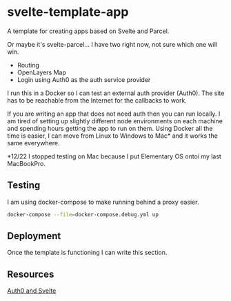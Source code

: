 # svelte-template-app

A template for creating apps based on Svelte and Parcel.

Or maybe it's svelte-parcel... I have two right now, not sure which one will win.

* Routing
* OpenLayers Map
* Login using Auth0 as the auth service provider

I run this in a Docker so I can test an external auth provider (Auth0).
The site has to be reachable from the Internet
for the callbacks to work.

If you are writing an app that does not need auth then you can run locally.
I am tired of setting up slightly different node environments
on each machine and spending hours getting the app to run on them.
Using Docker all the time is easier, I can move from Linux to Windows to Mac*
and it works the same everywhere.

*12/22 I stopped testing on Mac because I put Elementary OS ontoi my last MacBookPro.

## Testing

I am using docker-compose to make running behind a proxy easier.

```bash
docker-compose --file=docker-compose.debug.yml up
```

## Deployment

Once the template is functioning I can write this section.

## Resources

[Auth0 and Svelte](https://auth0.com/blog/authenticating-svelte-apps/)

